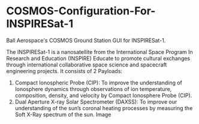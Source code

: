 # COSMOS-Configuration-For-INSPIRESat-1
Ball Aerospace's COSMOS Ground Station GUI for INSPIRESat-1.

The INSPIRESat-1 is a nanosatellite from the International Space Program In Research and Education (INSPIRE) Educate to promote cultural exchanges through international collaborative space science and spacecraft engineering projects. It consists of 2 Payloads:

1) Compact Ionospheric Probe (CIP): To improve the understanding of Ionosphere dynamics through observations of ion temperature, composition, density, and velocity by Compact Ionosphere Probe (CIP).
2) Dual Aperture X-ray Solar Spectrometer (DAXSS): To improve our understanding of the sun’s coronal heating processes by measuring the Soft X-Ray spectrum of the sun.
Image
